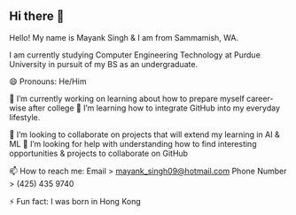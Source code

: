 ## Hi there 👋

Hello! 
My name is Mayank Singh & I am from Sammamish, WA.

I am currently studying Computer Engineering Technology at Purdue University in pursuit of my BS as an undergraduate.

😄 Pronouns: He/Him

🔭 I’m currently working on learning about how to prepare myself career-wise after college
🌱 I’m learning how to integrate GitHub into my everyday lifestyle.

👯 I’m looking to collaborate on projects that will extend my learning in AI & ML
🤔 I’m looking for help with understanding how to find interesting opportunities & projects to collaborate on GitHub

📫 How to reach me: 
Email > mayank_singh09@hotmail.com
Phone Number > (425) 435 9740

⚡ Fun fact: I was born in Hong Kong

<!--
**marskingdom9/marskingdom9** is a ✨ _special_ ✨ repository because its `README.md` (this file) appears on your GitHub profile.
-->

